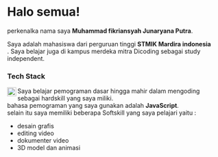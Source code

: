 # Halo semua!

perkenalka nama saya **Muhammad fikriansyah Junaryana Putra**.<br>

Saya adalah mahasiswa dari perguruan tinggi **STMIK Mardira indonesia**<br>.
Saya belajar juga di kampus merdeka mitra Dicoding sebagai study independent.<br>

### Tech Stack
  <a href="#"><img align="left" alt="JavaScript" title="JavaScript" width="21px" src="https://upload.wikimedia.org/wikipedia/commons/9/99/Unofficial_JavaScript_logo_2.svg" /></a>
  
Saya belajar pemograman dasar hingga mahir dalam mengoding sebagai hardskill yang saya miliki.<br>
bahasa pemograman yang saya gunakan adalah **JavaScript**.<br>
selain itu saya memiliki beberapa Softskill yang saya pelajari yaitu : <br>
- desain grafis
- editing video
- dokumenter video
- 3D model dan animasi


